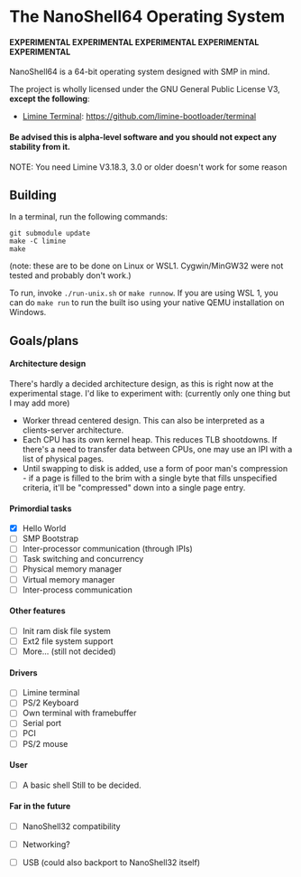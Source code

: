 # The NanoShell64 Operating System

#### EXPERIMENTAL EXPERIMENTAL EXPERIMENTAL EXPERIMENTAL EXPERIMENTAL

NanoShell64 is a 64-bit operating system designed with SMP in mind.

The project is wholly licensed under the GNU General Public License V3, **except the following**:
- [Limine Terminal](source/LimineTerm): https://github.com/limine-bootloader/terminal

#### Be advised this is alpha-level software and you should not expect any stability from it.

NOTE: You need Limine V3.18.3, 3.0 or older doesn't work for some reason

## Building
In a terminal, run the following commands:
```
git submodule update
make -C limine
make
```
(note: these are to be done on Linux or WSL1. Cygwin/MinGW32 were not tested and probably don't work.)

To run, invoke `./run-unix.sh` or `make runnow`. If you are using WSL 1, you can do `make run`
to run the built iso using your native QEMU installation on Windows.

## Goals/plans

#### Architecture design
There's hardly a decided architecture design, as this is right now at the experimental stage.
I'd like to experiment with: (currently only one thing but I may add more)
* Worker thread centered design. This can also be interpreted as a clients-server architecture.
* Each CPU has its own kernel heap. This reduces TLB shootdowns. If there's a need to transfer
  data between CPUs, one may use an IPI with a list of physical pages.
* Until swapping to disk is added, use a form of poor man's compression - if a page is filled
  to the brim with a single byte that fills unspecified criteria, it'll be "compressed" down
  into a single page entry.

#### Primordial tasks
* [x] Hello World
* [ ] SMP Bootstrap
* [ ] Inter-processor communication (through IPIs)
* [ ] Task switching and concurrency
* [ ] Physical memory manager
* [ ] Virtual memory manager
* [ ] Inter-process communication

#### Other features
* [ ] Init ram disk file system
* [ ] Ext2 file system support
* [ ] More... (still not decided)

#### Drivers
* [ ] Limine terminal
* [ ] PS/2 Keyboard
* [ ] Own terminal with framebuffer
* [ ] Serial port
* [ ] PCI
* [ ] PS/2 mouse

#### User
* [ ] A basic shell
Still to be decided.

#### Far in the future
* [ ] NanoShell32 compatibility
* [ ] Networking?
* [ ] USB (could also backport to NanoShell32 itself)

